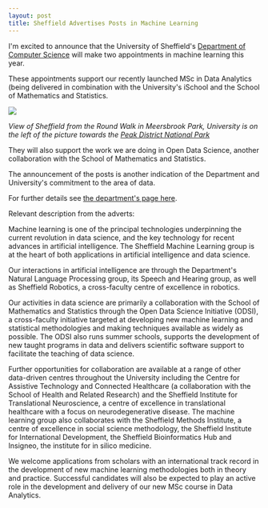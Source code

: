 ```yaml
---
layout: post
title: Sheffield Advertises Posts in Machine Learning
---
```




I'm excited to announce that the University of Sheffield's [Department of Computer Science](https://www.shef.ac.uk/dcs) will make two appointments in machine learning this year.

These appointments support our recently launched MSc in Data Analytics (being delivered in combination with the University's iSchool and the School of Mathematics and Statistics.

![](https://www.sheffield.ac.uk/polopoly_fs/1.364661!/image/sheffield1025.jpg)

*View of Sheffield from the Round Walk in Meersbrook Park, University is on the left of the picture towards the [Peak District National Park](https://en.wikipedia.org/wiki/Peak_District)*


They will also support the work we are doing in Open Data Science, another collaboration with the School of Mathematics and Statistics.

The announcement of the posts is another indication of the Department and University's commitment to the area of data.

For further details see [the department's page here](http://www.sheffield.ac.uk/dcs/jobs/ml).

Relevant description from the adverts:

 Machine learning is one of the principal technologies underpinning the current revolution in data science, and the key technology for recent advances in artificial intelligence. The Sheffield Machine Learning group is at the heart of both applications in artificial intelligence and data science.

Our interactions in artificial intelligence are through the Department's Natural Language Processing group, its Speech and Hearing group, as well as Sheffield Robotics, a cross-faculty centre of excellence in robotics.

Our activities in data science are primarily a collaboration with the School of Mathematics and Statistics through the Open Data Science Initiative (ODSI), a cross-faculty initiative targeted at developing new machine learning and statistical methodologies and making techniques available as widely as possible. The ODSI also runs summer schools, supports the development of new taught programs in data and delivers scientific software support to facilitate the teaching of data science.

Further opportunities for collaboration are available at a range of other data-driven centres throughout the University including the Centre for Assistive Technology and Connected Healthcare (a collaboration with the School of Health and Related Research) and the Sheffield Institute for Translational Neuroscience, a centre of excellence in translational healthcare with a focus on neurodegenerative disease. The machine learning group also collaborates with the Sheffield Methods Institute, a centre of excellence in social science methodology, the Sheffield Institute for International Development, the Sheffield Bioinformatics Hub and Insigneo, the institute for in silico medicine.

We welcome applications from scholars with an international track record in the development of new machine learning methodologies both in theory and practice. Successful candidates will also be expected to play an active role in the development and delivery of our new MSc course in Data Analytics.
